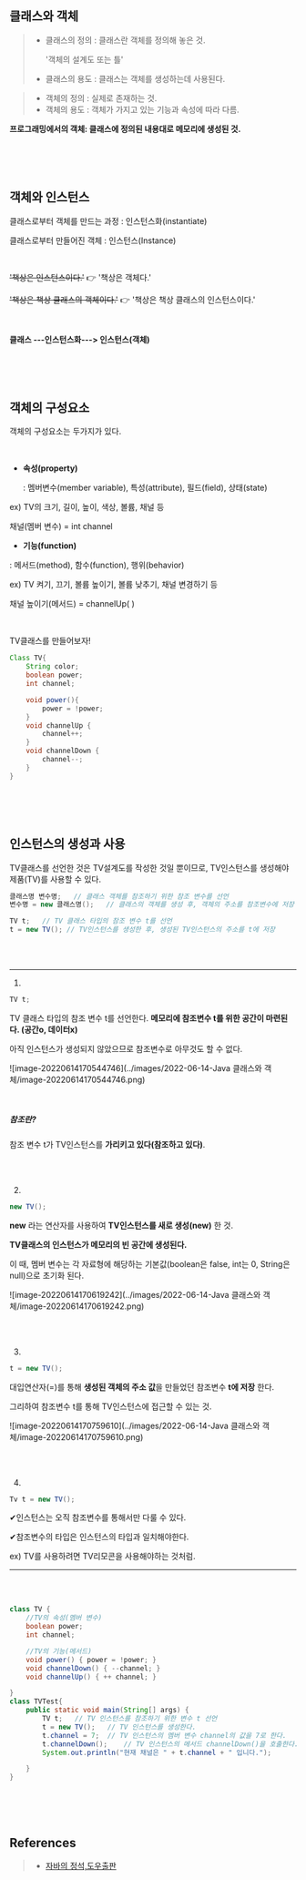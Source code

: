 ## 클래스와 객체

> - 클래스의 정의 : 클래스란 객체를 정의해 놓은 것.
>
>   '객체의 설계도 또는 틀'
>
> - 클래스의 용도 : 클래스는 객체를 생성하는데 사용된다.

> - 객체의 정의 : 실제로 존재하는 것.
> - 객체의 용도 : 객체가 가지고 있는 기능과 속성에 따라 다름.

**프로그래밍에서의 객체: 클래스에 정의된 내용대로 메모리에 생성된 것.**

<br>

<br>

<br>

## 객체와 인스턴스

클래스로부터 객체를 만드는 과정 : 인스턴스화(instantiate)

클래스로부터 만들어진 객체 : 인스턴스(Instance)

<br>

~~'책상은 인스턴스이다.'~~ 👉 '책상은 객체다.'

~~'책상은 책상 클래스의 객체이다.'~~ 👉 '책상은 책상 클래스의 인스턴스이다.'

<br>

**클래스 ---인스턴스화---> 인스턴스(객체)**

<br>

<br>

<br>

## 객체의 구성요소

객체의 구성요소는 두가지가 있다.

<br>

- **속성(property)**

   : 멤버변수(member variable), 특성(attribute), 필드(field), 상태(state)

 ex) TV의 크기, 길이, 높이, 색상, 볼륨, 채널 등

 채널(멤버 변수) = int channel

- **기능(function)**

 : 메서드(method), 함수(function), 행위(behavior)

 ex) TV 켜기, 끄기, 볼륨 높이기, 볼륨 낮추기, 채널 변경하기 등

 채널 높이기(메서드) = channelUp( )

<br>

TV클래스를 만들어보자!

```java
Class TV{
    String color;
    boolean power;
    int channel;

    void power(){
        power = !power;
    }
    void channelUp {
        channel++;
    }
    void channelDown {
        channel--;
    }
}
```

<br>

<br>

<br>

## 인스턴스의 생성과 사용

TV클래스를 선언한 것은 TV설계도를 작성한 것일 뿐이므로, TV인스턴스를 생성해야 제품(TV)를 사용할 수 있다.

```java
클래스명 변수명;	// 클래스 객체를 참조하기 위한 참조 변수를 선언
변수명 = new 클래스명();	// 클래스의 객체를 생성 후, 객체의 주소를 참조변수에 저장

TV t;	// TV 클래스 타입의 참조 변수 t를 선언
t = new TV(); // TV인스턴스를 생성한 후, 생성된 TV인스턴스의 주소를 t에 저장
```

<br>

<br>

---

1.

```java
TV t;
```

TV 클래스 타입의 참조 변수 t를 선언한다. **메모리에 참조변수 t를 위한 공간이 마련된다. (공간o, 데이터x)**

아직 인스턴스가 생성되지 않았으므로 참조변수로 아무것도 할 수 없다.

![image-20220614170544746](../images/2022-06-14-Java 클래스와 객체/image-20220614170544746.png)

<br>

##### 참조란?

참조 변수 t가 TV인스턴스를 **가리키고 있다(참조하고 있다)**.

<br>

<br>

2.

```java
new TV();
```

**new** 라는 연산자를 사용하여 **TV인스턴스를 새로 생성(new)** 한 것.

**TV클래스의 인스턴스가 메모리의 빈 공간에 생성된다.**

이 때, 멤버 변수는 각 자료형에 해당하는 기본값(boolean은 false, int는 0, String은 null)으로 초기화 된다.

![image-20220614170619242](../images/2022-06-14-Java 클래스와 객체/image-20220614170619242.png)

<br>

<br>

3.

```java
t = new TV();
```

대입연산자(=)를 통해 **생성된 객체의 주소 값**을 만들었던 참조변수 **t에 저장** 한다.

그리하여 참조변수 t를 통해 TV인스턴스에 접근할 수 있는 것.

![image-20220614170759610](../images/2022-06-14-Java 클래스와 객체/image-20220614170759610.png)

<br>

<br>

4.

```java
Tv t = new TV();
```

✔인스턴스는 오직 참조변수를 통해서만 다룰 수 있다.

✔참조변수의 타입은 인스턴스의 타입과 일치해야한다.

 ex) TV를 사용하려면 TV리모콘을 사용해야하는 것처럼.

---

<br>

<br>

```java
class TV {
	//TV의 속성(멤버 변수)
	boolean power;
	int channel;

    //TV의 기능(메서드)
	void power() { power = !power; }
	void channelDown() { --channel; }
	void channelUp() { ++ channel; }

}
class TVTest{
	public static void main(String[] args) {
		TV t;	// TV 인스턴스를 참조하기 위한 변수 t 선언
		t = new TV();	// TV 인스턴스를 생성한다.
		t.channel = 7;	// TV 인스턴스의 멤버 변수 channel의 값을 7로 한다.
		t.channelDown();	// TV 인스턴스의 메서드 channelDown()을 호출한다.
		System.out.println("현재 채널은 " + t.channel + " 입니다.");

	}
}
```

<br>

<br>

<br>

## References

> - [자바의 정석,도우출판 ](http://www.kyobobook.co.kr/product/detailViewKor.laf?ejkGb=KOR&mallGb=KOR&barcode=9788994492032&orderClick=LAG&Kc=)
